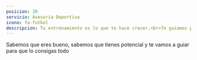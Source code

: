 ```yaml
---
posicion: 20
servicio: Asesoría Deportiva
icono: fa-futbol
descripcion: Tu entrenamiento es lo que te hace crecer.<br>Te guiamos para elegir la mejor opción que te motive y se ajuste a tus objetivos futbolísticos.
---
```

Sabemos que eres bueno, sabemos que tienes potencial y te vamos a guiar para que lo consigas todo 
